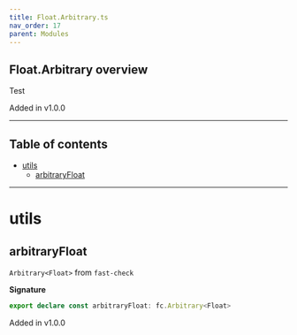 ```yaml
---
title: Float.Arbitrary.ts
nav_order: 17
parent: Modules
---
```


## Float.Arbitrary overview

Test

Added in v1.0.0

---

<h2 class="text-delta">Table of contents</h2>

- [utils](#utils)
  - [arbitraryFloat](#arbitraryfloat)

---

# utils

## arbitraryFloat

`Arbitrary<Float>` from `fast-check`

**Signature**

```ts
export declare const arbitraryFloat: fc.Arbitrary<Float>
```

Added in v1.0.0
